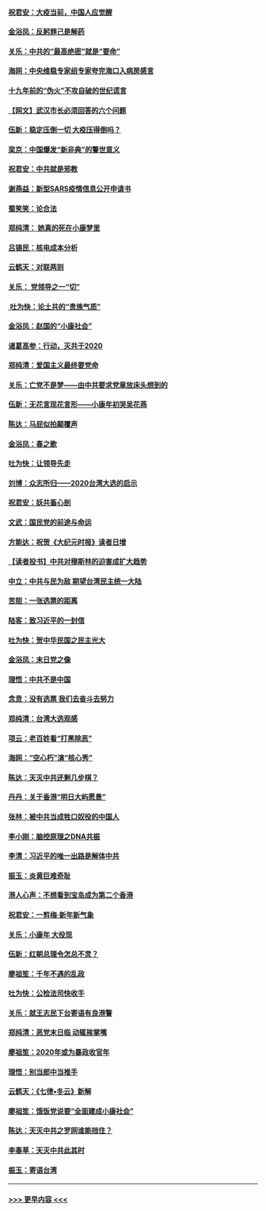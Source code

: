 #### [祝君安：大疫当前，中国人应觉醒](../pages/nsc993/n11821946.md?t=01271144) 
#### [金浴凤：反躬罪己是解药](../pages/nsc993/n11820280.md?t=01271144) 
#### [关乐：中共的“最高绝密”就是“要命”](../pages/nsc993/n11816946.md?t=01271144) 
#### [海网：中央维稳专家组专家夸完海口入病房感言](../pages/nsc993/n11815138.md?t=01271144) 
#### [十九年前的“伪火”不攻自破的世纪谎言](../pages/nsc993/n11813238.md?t=01271144) 
#### [【网文】武汉市长必须回答的六个问题](../pages/nsc993/n11813848.md?t=01271144) 
#### [伍新：稳定压倒一切 大疫压得倒吗？](../pages/nsc993/n11812634.md?t=01271144) 
#### [梁京：中国爆发“新非典”的警世意义](../pages/nsc993/n11812554.md?t=01271144) 
#### [祝君安：中共就是邪教](../pages/nsc993/n11812431.md?t=01271144) 
#### [谢燕益：新型SARS疫情信息公开申请书](../pages/nsc993/n11808840.md?t=01271144) 
#### [蜀笑笑：论合法](../pages/nsc993/n11808064.md?t=01271144) 
#### [郑纯清： 她真的死在小康梦里](../pages/nsc993/n11806623.md?t=01271144) 
#### [吕锡民：核电成本分析](../pages/nsc993/n11806284.md?t=01271144) 
#### [云鹤天：对联两则](../pages/nsc993/n11805957.md?t=01271144) 
#### [关乐： 党领导之一“切”](../pages/nsc993/n11804505.md?t=01271144) 
#### [ 吐为快：论土共的“贵族气质”](../pages/nsc993/n11804490.md?t=01271144) 
#### [金浴凤：赵国的“小康社会”](../pages/nsc993/n11804452.md?t=01271144) 
#### [诸葛高参：行动，灭共于2020](../pages/nsc993/n11804120.md?t=01271144) 
#### [郑纯清：爱国主义最终要党命](../pages/nsc993/n11802197.md?t=01271144) 
#### [关乐：亡党不是梦——由中共要求党章放床头想到的](../pages/nsc993/n11802156.md?t=01271144) 
#### [伍新：无花言现花言形——小康年初哭吴花燕](../pages/nsc993/n11800044.md?t=01271144) 
#### [陈达：马屁似拍颠覆声](../pages/nsc993/n11800010.md?t=01271144) 
#### [金浴凤：春之歌](../pages/nsc993/n11797687.md?t=01271144) 
#### [吐为快：让领导先走](../pages/nsc993/n11797512.md?t=01271144) 
#### [刘博：众志所归——2020台湾大选的启示](../pages/nsc993/n11796878.md?t=01271144) 
#### [祝君安：妖共畜心剖](../pages/nsc993/n11794273.md?t=01271144) 
#### [文武：国民党的前途与命运](../pages/nsc993/n11794198.md?t=01271144) 
#### [方能达：祝贺《大纪元时报》读者日增](../pages/nsc993/n11793807.md?t=01271144) 
#### [【读者投书】中共对穆斯林的迫害成扩大趋势](../pages/nsc993/n11791371.md?t=01271144) 
#### [中立：中共与民为敌 期望台湾民主统一大陆](../pages/nsc993/n11790392.md?t=01271144) 
#### [苦胆：一张选票的距离](../pages/nsc993/n11788914.md?t=01271144) 
#### [陆客：致习近平的一封信](../pages/nsc993/n11788867.md?t=01271144) 
#### [吐为快：贺中华民国之民主光大](../pages/nsc993/n11788618.md?t=01271144) 
#### [金浴凤：末日党之像](../pages/nsc993/n11787475.md?t=01271144) 
#### [理悟：中共不是中国](../pages/nsc993/n11787463.md?t=01271144) 
#### [念贲：没有选票  我们去奋斗去努力](../pages/nsc993/n11787398.md?t=01271144) 
#### [郑纯清：台湾大选观感](../pages/nsc993/n11786210.md?t=01271144) 
#### [项云：老百姓看“打黑除恶”](../pages/nsc993/n11785398.md?t=01271144) 
#### [海网：“空心朽”演“核心秀”](../pages/nsc993/n11783874.md?t=01271144) 
#### [陈达：天灭中共还剩几步棋？](../pages/nsc993/n11783719.md?t=01271144) 
#### [丹丹：关于香港“明日大屿愿景”](../pages/nsc993/n11783273.md?t=01271144) 
#### [张林：被中共当成牲口奴役的中国人](../pages/nsc993/n11782397.md?t=01271144) 
#### [李小刚：脑控原理之DNA共振](../pages/nsc993/n11780962.md?t=01271144) 
#### [李清：习近平的唯一出路是解体中共](../pages/nsc993/n11780866.md?t=01271144) 
#### [振玉：炎黄巨难奇耻](../pages/nsc993/n11779632.md?t=01271144) 
#### [港人心声：不想看到宝岛成为第二个香港](../pages/nsc993/n11778817.md?t=01271144) 
#### [祝君安：一剪梅‧新年新气象](../pages/nsc993/n11776340.md?t=01271144) 
#### [关乐：小康年 大役现](../pages/nsc993/n11774213.md?t=01271144) 
#### [伍新：红朝总理令怎总不灵？](../pages/nsc993/n11770813.md?t=01271144) 
#### [廖祖笙：千年不遇的乱政](../pages/nsc993/n11770373.md?t=01271144) 
#### [吐为快：公检法司快收手](../pages/nsc993/n11770359.md?t=01271144) 
#### [关乐：就王志民下台寄语有良港警](../pages/nsc993/n11769903.md?t=01271144) 
#### [郑纯清：恶党末日临 动辄挨掌嘴](../pages/nsc993/n11769356.md?t=01271144) 
#### [廖祖笙：2020年或为暴政收官年](../pages/nsc993/n11768216.md?t=01271144) 
#### [理悟：别当郎中当推手](../pages/nsc993/n11768243.md?t=01271144) 
#### [云鹤天：《七律▪冬云》新解](../pages/nsc993/n11768204.md?t=01271144) 
#### [廖祖笙：饿饭党说要“全面建成小康社会”](../pages/nsc993/n11767482.md?t=01271144) 
#### [陈达：天灭中共之罗网谁能挡住？](../pages/nsc993/n11767465.md?t=01271144) 
#### [李春草：天灭中共此其时](../pages/nsc993/n11767452.md?t=01271144) 
#### [振玉：寄语台湾](../pages/nsc993/n11767432.md?t=01271144) 

----
#### [ >>> 更早内容 <<< ](../indexes/nsc993-earlier.md)
